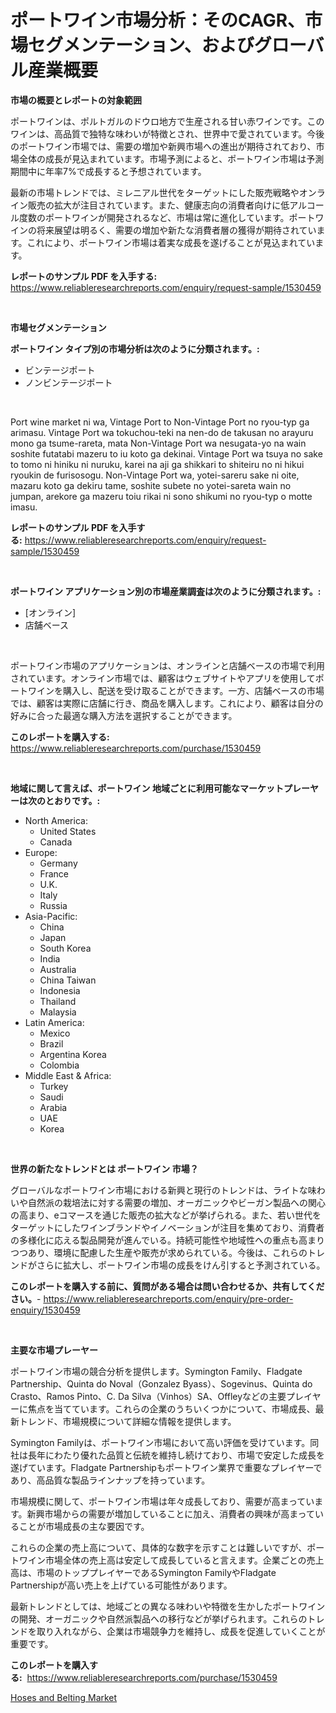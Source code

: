 <p><h1>ポートワイン市場分析：そのCAGR、市場セグメンテーション、およびグローバル産業概要</h1></p><p><strong>市場の概要とレポートの対象範囲</strong></p>
<p><p>ポートワインは、ポルトガルのドウロ地方で生産される甘い赤ワインです。このワインは、高品質で独特な味わいが特徴とされ、世界中で愛されています。今後のポートワイン市場では、需要の増加や新興市場への進出が期待されており、市場全体の成長が見込まれています。市場予測によると、ポートワイン市場は予測期間中に年率7%で成長すると予想されています。</p><p>最新の市場トレンドでは、ミレニアル世代をターゲットにした販売戦略やオンライン販売の拡大が注目されています。また、健康志向の消費者向けに低アルコール度数のポートワインが開発されるなど、市場は常に進化しています。ポートワインの将来展望は明るく、需要の増加や新たな消費者層の獲得が期待されています。これにより、ポートワイン市場は着実な成長を遂げることが見込まれています。</p></p>
<p><strong>レポートのサンプル PDF を入手する:</strong> <a href="https://www.reliableresearchreports.com/enquiry/request-sample/1530459">https://www.reliableresearchreports.com/enquiry/request-sample/1530459</a></p>
<p>&nbsp;</p>
<p><strong>市場セグメンテーション</strong></p>
<p><strong>ポートワイン タイプ別の市場分析は次のように分類されます。:</strong></p>
<p><ul><li>ビンテージポート</li><li>ノンビンテージポート</li></ul></p>
<p>&nbsp;</p>
<p><p>Port wine market ni wa, Vintage Port to Non-Vintage Port no ryou-typ ga arimasu. Vintage Port wa tokuchou-teki na nen-do de takusan no arayuru mono ga tsume-rareta, mata Non-Vintage Port wa nesugata-yo na wain soshite futatabi mazeru to iu koto ga dekinai. Vintage Port wa tsuya no sake to tomo ni hiniku ni nuruku, karei na aji ga shikkari to shiteiru no ni hikui ryoukin de furisosogu. Non-Vintage Port wa, yotei-sareru sake ni oite, mazaru koto ga dekiru tame, soshite subete no yotei-sareta wain no jumpan, arekore ga mazeru toiu rikai ni sono shikumi no ryou-typ o motte imasu.</p></p>
<p><strong>レポートのサンプル PDF を入手する:</strong>&nbsp;<a href="https://www.reliableresearchreports.com/enquiry/request-sample/1530459">https://www.reliableresearchreports.com/enquiry/request-sample/1530459</a></p>
<p>&nbsp;</p>
<p><strong> ポートワイン アプリケーション別の市場産業調査は次のように分類されます。:</strong></p>
<p><ul><li>[オンライン]</li><li>店舗ベース</li></ul></p>
<p>&nbsp;</p>
<p><p>ポートワイン市場のアプリケーションは、オンラインと店舗ベースの市場で利用されています。オンライン市場では、顧客はウェブサイトやアプリを使用してポートワインを購入し、配送を受け取ることができます。一方、店舗ベースの市場では、顧客は実際に店舗に行き、商品を購入します。これにより、顧客は自分の好みに合った最適な購入方法を選択することができます。</p></p>
<p><strong>このレポートを購入する:</strong>&nbsp; <a href="https://www.reliableresearchreports.com/purchase/1530459">https://www.reliableresearchreports.com/purchase/1530459</a></p>
<p>&nbsp;</p>
<p><strong>地域に関して言えば、ポートワイン 地域ごとに利用可能なマーケットプレーヤーは次のとおりです。:</strong></p>
<p><ul>
    <li>
        North America:
        <ul>
            <li>United States</li>
            <li>Canada</li>
        </ul>
    </li>
    <li>
        Europe:
        <ul>
            <li>Germany</li>
            <li>France</li>
            <li>U.K.</li>
            <li>Italy</li>
            <li>Russia</li>
        </ul>
    </li>
    <li>
        Asia-Pacific:
        <ul>
            <li>China</li>
            <li>Japan</li>
            <li>South Korea</li>
            <li>India</li>
            <li>Australia</li>
            <li>China Taiwan</li>
            <li>Indonesia</li>
            <li>Thailand</li>
            <li>Malaysia</li>
        </ul>
    </li>
    <li>
        Latin America:
        <ul>
            <li>Mexico</li>
            <li>Brazil</li>
            <li>Argentina Korea</li>
            <li>Colombia</li>
        </ul>
    </li>
    <li>
        Middle East & Africa:
        <ul>
            <li>Turkey</li>
            <li>Saudi</li>
            <li>Arabia</li>
            <li>UAE</li>
            <li>Korea</li>
        </ul>
    </li>
    </ul></p>
<p>&nbsp;</p>
<p><strong>世界の新たなトレンドとは ポートワイン 市場？</strong></p>
<p><p>グローバルなポートワイン市場における新興と現行のトレンドは、ライトな味わいや自然派の栽培法に対する需要の増加、オーガニックやビーガン製品への関心の高まり、eコマースを通じた販売の拡大などが挙げられる。また、若い世代をターゲットにしたワインブランドやイノベーションが注目を集めており、消費者の多様化に応える製品開発が進んでいる。持続可能性や地域性への重点も高まりつつあり、環境に配慮した生産や販売が求められている。今後は、これらのトレンドがさらに拡大し、ポートワイン市場の成長をけん引すると予測されている。</p></p>
<p><strong>このレポートを購入する前に、質問がある場合は問い合わせるか、共有してください。</strong>- <a href="https://www.reliableresearchreports.com/enquiry/pre-order-enquiry/1530459">https://www.reliableresearchreports.com/enquiry/pre-order-enquiry/1530459</a></p>
<p>&nbsp;</p>
<p><strong>主要な市場プレーヤー</strong></p>
<p><p>ポートワイン市場の競合分析を提供します。Symington Family、Fladgate Partnership、Quinta do Noval（Gonzalez Byass）、Sogevinus、Quinta do Crasto、Ramos Pinto、C. Da Silva（Vinhos）SA、Offleyなどの主要プレイヤーに焦点を当てています。これらの企業のうちいくつかについて、市場成長、最新トレンド、市場規模について詳細な情報を提供します。</p><p>Symington Familyは、ポートワイン市場において高い評価を受けています。同社は長年にわたり優れた品質と伝統を維持し続けており、市場で安定した成長を遂げています。Fladgate Partnershipもポートワイン業界で重要なプレイヤーであり、高品質な製品ラインナップを持っています。</p><p>市場規模に関して、ポートワイン市場は年々成長しており、需要が高まっています。新興市場からの需要が増加していることに加え、消費者の興味が高まっていることが市場成長の主な要因です。</p><p>これらの企業の売上高について、具体的な数字を示すことは難しいですが、ポートワイン市場全体の売上高は安定して成長していると言えます。企業ごとの売上高は、市場のトッププレイヤーであるSymington FamilyやFladgate Partnershipが高い売上を上げている可能性があります。</p><p>最新トレンドとしては、地域ごとの異なる味わいや特徴を生かしたポートワインの開発、オーガニックや自然派製品への移行などが挙げられます。これらのトレンドを取り入れながら、企業は市場競争力を維持し、成長を促進していくことが重要です。</p></p>
<p><strong>このレポートを購入する:</strong>&nbsp;&nbsp;<a href="https://www.reliableresearchreports.com/purchase/1530459">https://www.reliableresearchreports.com/purchase/1530459</a></p>
<p><p><a href="https://github.com/Alonsoolds3wq1d81czn8rbol/Market-Research-Report-List-1/blob/main/hoses-and-belting-market.md">Hoses and Belting Market</a></p></p>